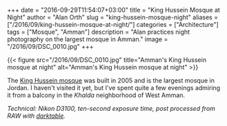 +++
date = "2016-09-29T11:54:07+03:00"
title = "King Hussein Mosque at Night"
author = "Alan Orth"
slug = "king-hussein-mosque-night"
aliases = ["/2016/09/king-hussein-mosque-at-night/"]
categories = ["Architecture"]
tags = ["Mosque", "Amman"]
description = "Alan practices night photography on the largest mosque in Amman."
image = "/2016/09/DSC_0010.jpg"
+++

{{< figure src="/2016/09/DSC_0010.jpg" title="Amman's King Hussein mosque at night" alt="Amman's King Hussein mosque at night" >}}

The [King Hussein mosque](https://en.wikipedia.org/wiki/King_Hussein_Mosque) was built in 2005 and is the largest mosque in Jordan. I haven't visited it yet, but I've spent quite a few evenings admiring it from a balcony in the *Khalda* neighborhood of West Amman.

<!--more-->

*Technical: Nikon D3100, ten-second exposure time, post processed from RAW with [darktable](https://www.darktable.org/).*
